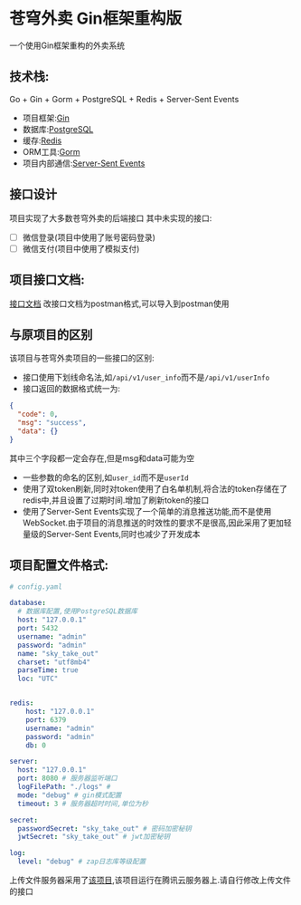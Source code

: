 # 苍穹外卖 Gin框架重构版

一个使用Gin框架重构的外卖系统

## 技术栈:
Go + Gin + Gorm + PostgreSQL + Redis + Server-Sent Events

+ 项目框架:[Gin](https://gin-gonic.com/)
+ 数据库:[PostgreSQL](https://www.postgresql.org/)
+ 缓存:[Redis](https://redis.io/)
+ ORM工具:[Gorm](https://gorm.io/zh_CN/)
+ 项目内部通信:[Server-Sent Events](https://en.wikipedia.org/wiki/Server-sent_events)

## 接口设计
项目实现了大多数苍穹外卖的后端接口
其中未实现的接口:
+ [ ] 微信登录(项目中使用了账号密码登录)
+ [ ] 微信支付(项目中使用了模拟支付)

## 项目接口文档:
[接口文档](./docs/外卖系统.postman_collection.json)
改接口文档为postman格式,可以导入到postman使用

## 与原项目的区别
该项目与苍穹外卖项目的一些接口的区别:
+ 接口使用下划线命名法,如`/api/v1/user_info`而不是`/api/v1/userInfo`
+ 接口返回的数据格式统一为:
```json
{
  "code": 0,
  "msg": "success",
  "data": {}
}
```
其中三个字段都一定会存在,但是msg和data可能为空

+ 一些参数的命名的区别,如`user_id`而不是`userId`
+ 使用了双token刷新,同时对token使用了白名单机制,将合法的token存储在了redis中,并且设置了过期时间.增加了刷新token的接口
+ 使用了Server-Sent Events实现了一个简单的消息推送功能,而不是使用WebSocket.由于项目的消息推送的时效性的要求不是很高,因此采用了更加轻量级的Server-Sent Events,同时也减少了开发成本

## 项目配置文件格式:
```yaml
# config.yaml

database:
  # 数据库配置,使用PostgreSQL数据库
  host: "127.0.0.1"
  port: 5432
  username: "admin"
  password: "admin"
  name: "sky_take_out"
  charset: "utf8mb4"
  parseTime: true
  loc: "UTC"


redis:
    host: "127.0.0.1"
    port: 6379
    username: "admin"
    password: "admin"
    db: 0

server:
  host: "127.0.0.1"
  port: 8080 # 服务器监听端口
  logFilePath: "./logs" #
  mode: "debug" # gin模式配置
  timeout: 3 # 服务器超时时间,单位为秒

secret:
  passwordSecret: "sky_take_out" # 密码加密秘钥
  jwtSecret: "sky_take_out" # jwt加密秘钥

log:
  level: "debug" # zap日志库等级配置
```

上传文件服务器采用了[该项目](https://github.com/Neon-Rainbow/gin-image-server),该项目运行在腾讯云服务器上.请自行修改上传文件的接口